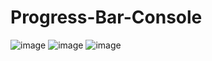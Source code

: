 # Progress-Bar-Console
![image](https://github.com/user-attachments/assets/a147e66b-6614-4251-aa17-63e44f1f539e)
![image](https://github.com/user-attachments/assets/0d26824f-6066-46c7-ad99-2047351088c9)
![image](https://github.com/user-attachments/assets/e613fa93-51af-4de7-9fd4-3acc42f4ba61)


